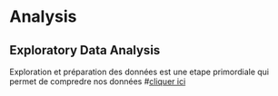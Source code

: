 # Analysis
## Exploratory Data Analysis
Exploration et préparation des données est une etape primordiale qui permet de compredre nos données #[cliquer ici](https://machinelearningmastery.com/develop-evaluate-large-deep-learning-models-keras-amazon-web-services/)
